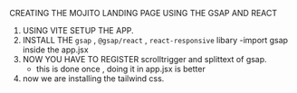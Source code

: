 CREATING THE MOJITO LANDING PAGE USING THE GSAP AND REACT

1. USING VITE SETUP THE APP.
2. INSTALL THE `gsap` , `@gsap/react` , `react-responsive` libary
    -import gsap inside the app.jsx
3. NOW YOU HAVE TO REGISTER scrolltrigger and splittext of gsap. 
    - this is done once , doing it in app.jsx is better 
4. now we are installing the tailwind css.